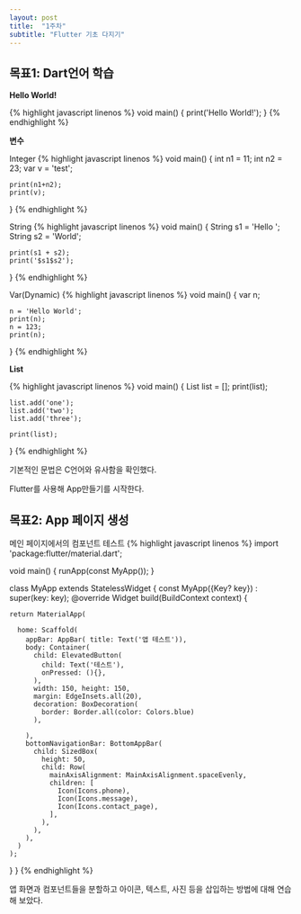 ```yaml
---
layout: post
title:  "1주차"
subtitle: "Flutter 기초 다지기"
---
```


## 목표1: Dart언어 학습

**Hello World!**

{% highlight javascript linenos %}
void main() {
    print('Hello World!');
}
{% endhighlight %}

**변수**

Integer
{% highlight javascript linenos %}
void main() {
    int n1 = 11;
    int n2 = 23;
    var v = 'test';
  
    print(n1+n2);
    print(v);
}
{% endhighlight %}

String
{% highlight javascript linenos %}
void main() {
    String s1 = 'Hello ';
    String s2 = 'World';
  
    print(s1 + s2);
    print('$s1$s2');
}
{% endhighlight %}

Var(Dynamic)
{% highlight javascript linenos %}
void main() {
    var n;
  
    n = 'Hello World';
    print(n);
    n = 123;
    print(n);
}
{% endhighlight %}

**List**

{% highlight javascript linenos %}
void main() {
    List list = [];
    print(list);
    
    list.add('one');
    list.add('two');
    list.add('three');
    
    print(list);
}
{% endhighlight %}

기본적인 문법은 C언어와 유사함을 확인했다.

Flutter를 사용해 App만들기를 시작한다.

## 목표2: App 페이지 생성

메인 페이지에서의 컴포넌트 테스트
{% highlight javascript linenos %}
import 'package:flutter/material.dart';

void main() {
  runApp(const MyApp());
}

class MyApp extends StatelessWidget {
  const MyApp({Key? key}) : super(key: key);
  @override
  Widget build(BuildContext context) {

    return MaterialApp(

      home: Scaffold(
        appBar: AppBar( title: Text('앱 테스트')),
        body: Container(
          child: ElevatedButton(
            child: Text('테스트'),
            onPressed: (){},
          ),
          width: 150, height: 150,
          margin: EdgeInsets.all(20),
          decoration: BoxDecoration(
            border: Border.all(color: Colors.blue)
          ),

        ),
        bottomNavigationBar: BottomAppBar(
          child: SizedBox(
            height: 50,
            child: Row(
              mainAxisAlignment: MainAxisAlignment.spaceEvenly,
              children: [
                Icon(Icons.phone),
                Icon(Icons.message),
                Icon(Icons.contact_page),
              ],
            ),
          ),
        ),
      )
    );
  }
}
{% endhighlight %}

앱 화면과 컴포넌트들을 분할하고 아이콘, 텍스트, 사진 등을 삽입하는 방법에 대해 연습해 보았다.
